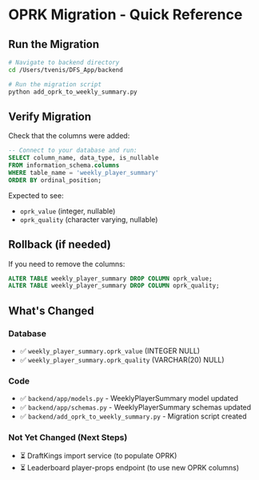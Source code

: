 # OPRK Migration - Quick Reference

## Run the Migration

```bash
# Navigate to backend directory
cd /Users/tvenis/DFS_App/backend

# Run the migration script
python add_oprk_to_weekly_summary.py
```

## Verify Migration

Check that the columns were added:

```sql
-- Connect to your database and run:
SELECT column_name, data_type, is_nullable
FROM information_schema.columns
WHERE table_name = 'weekly_player_summary'
ORDER BY ordinal_position;
```

Expected to see:
- `oprk_value` (integer, nullable)
- `oprk_quality` (character varying, nullable)

## Rollback (if needed)

If you need to remove the columns:

```sql
ALTER TABLE weekly_player_summary DROP COLUMN oprk_value;
ALTER TABLE weekly_player_summary DROP COLUMN oprk_quality;
```

## What's Changed

### Database
- ✅ `weekly_player_summary.oprk_value` (INTEGER NULL)
- ✅ `weekly_player_summary.oprk_quality` (VARCHAR(20) NULL)

### Code
- ✅ `backend/app/models.py` - WeeklyPlayerSummary model updated
- ✅ `backend/app/schemas.py` - WeeklyPlayerSummary schemas updated
- ✅ `backend/add_oprk_to_weekly_summary.py` - Migration script created

### Not Yet Changed (Next Steps)
- ⏳ DraftKings import service (to populate OPRK)
- ⏳ Leaderboard player-props endpoint (to use new OPRK columns)

